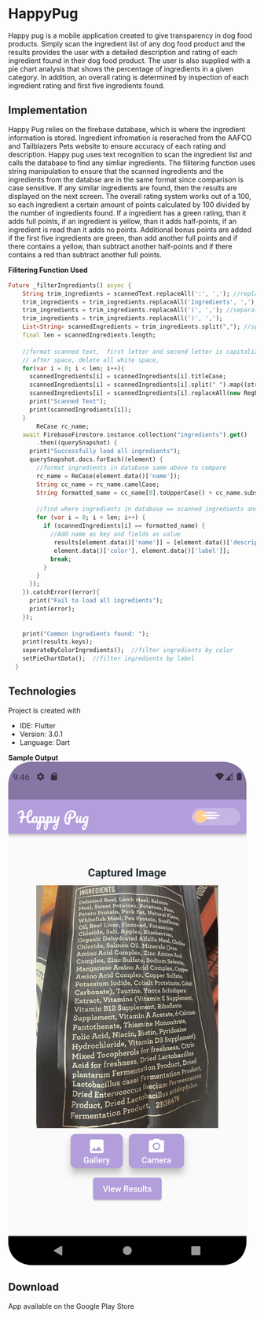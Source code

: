 # HappyPug
Happy pug is a mobile application created to give transparency in dog food products. Simply scan the 
ingredient list of any dog food product and  the results provides the user with a detailed description 
and rating of each ingredient found in their dog food product. The user is also supplied with a pie chart 
analysis that shows the percentage of ingredients in a given category. In addition, an overall rating is 
determined by inspection of each ingredient rating and first five ingredients found.

## Implementation
Happy Pug relies on the firebase database, which is where the ingredient information is stored. Ingredient 
infromation is reserached from the AAFCO and Tailblazers Pets website to ensure accuracy of each rating and
description. Happy pug uses text recognition to scan the ingredient list and calls the database to find any
simliar ingredients. The filitering function uses string manipulation to ensure that the scanned ingredients 
and the ingredients from the databse are in the same format since comparison is case sensitive. If any similar
ingredients are found, then the results are displayed on the next screen. The overall rating system works out
of a 100, so each ingredient a certain amount of points calculated by 100 divided by the number of ingredients 
found. If a ingredient has a green rating, than it adds full points, if an ingredient is yellow, than it adds
half-points, if an ingredient is read than it adds no points. Additional bonus points are added if the first
five ingredients are green, than add another full points and if there contains a yellow, than 
subtract another half-points and if there contains a red than subtract another full points.

**Filitering Function Used**
```Dart
Future _filterIngredients() async {
    String trim_ingredients = scannedText.replaceAll(':', ','); //replace any semicolons with commas
    trim_ingredients = trim_ingredients.replaceAll('Ingredients', ','); //separate 'Ingredient
    trim_ingredients = trim_ingredients.replaceAll('(', ','); //separate '(' and ')' with commas to get actual ingredient name
    trim_ingredients = trim_ingredients.replaceAll(')', ',');
    List<String> scannedIngredients = trim_ingredients.split(","); //split ingredients after comma and store in list
    final len = scannedIngredients.length;

    //format scanned text,  first letter and second letter is capitalize capitalize the first letter
    // after space, delete all white space,
    for(var i = 0; i < len; i++){
      scannedIngredients[i] = scannedIngredients[i].titleCase;
      scannedIngredients[i] = scannedIngredients[i].split(" ").map((str) => str.capitalize).join(" ");
      scannedIngredients[i] = scannedIngredients[i].replaceAll(new RegExp(r"\s+"), "");
      print("Scanned Text");
      print(scannedIngredients[i]);
    }
        ReCase rc_name;
    await FirebaseFirestore.instance.collection("ingredients").get()
        .then((querySnapshot) {
      print("Successfully load all ingredients");
      querySnapshot.docs.forEach((element) {
        //format ingredients in database same above to compare
        rc_name = ReCase(element.data()['name']);
        String cc_name = rc_name.camelCase;
        String formatted_name = cc_name[0].toUpperCase() + cc_name.substring(1);//uppercase first character

        //find where ingredients in database == scanned ingredients and store in map
        for (var i = 0; i < len; i++) {
          if (scannedIngredients[i] == formatted_name) {
            //Add name as key and fields as value
             results[element.data()['name']] = [element.data()['description'],
             element.data()['color'], element.data()['label']];
            break;
          }
        }
      });
    }).catchError((error){
      print("Fail to load all ingredients");
      print(error);
    });

    print("Common ingredients found: ");
    print(results.keys);
    seperateByColorIngredients();  //filter ingredients by color
    setPieChartData();  //filter ingredients by label
  }
  ```
## Technologies
Project is created with 
* IDE:  Flutter 
* Version: 3.0.1
* Language: Dart

**Sample Output**
![image](ScreenShots/Screenshot1.png)

## Download
App available on the Google Play Store


